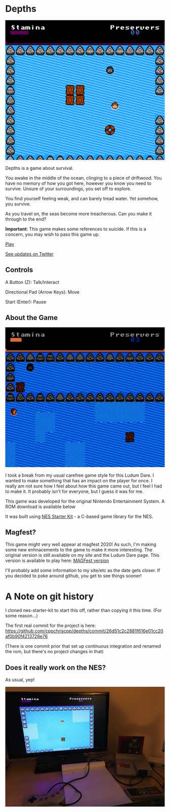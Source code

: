 # Depths

![blah](demostuff/ld44_003b.png)

Depths is a game about survival. 

You awake in the middle of the ocean, clinging to a piece of driftwood. You have no memory
of how you got here, however you know you need to survive. Unsure of your surroundings,
you set off to explore. 

You find yourself feeling weak, and can barely tread water. Yet somehow, you survive.

As you travel on, the seas become more treacherous. Can you make it through to the end?

**Important**: This game makes some references to suicide. If this is a concern, you may wish
to pass this game up.

[Play](http://cpprograms.net/classic-gaming/depths)

[See updates on Twitter](https://twitter.com/cppchriscpp)

## Controls

A Button (Z): Talk/Interact

Directional Pad (Arrow Keys): Move

Start (Enter): Pause


## About the Game

![ld44_001b.png](demostuff/ld44_001b.png)

I took a break from my usual carefree game style for this Ludum Dare. I wanted to make something that
has an impact on the player for once. I really am not sure how I feel about how this game came out, but I feel
I had to make it. It probably isn't for everyone, but I guess it was for me.

This game was developed for the original Nintendo Entertainment System. A ROM download is available below

It was built using [NES Starter Kit](https://cppchriscpp.github.io/nes-starter-kit) - a C-based game library
for the NES. 

## Magfest?

This game might very well appear at magfest 2020! As such, I'm making some new enhnacements to the game to 
make it more interesting. The original version is still available on my site and the Ludum Dare page. This version
is available to play here: [MAGFest version](https://s3.amazonaws.com/cpprograms-nes-games-https/ld44/magfest/ld44.ldjam1.nes)

I'll probably add some information to my site/etc as the date gets closer. If you decided to poke around github, you get
to see things sooner!

# A Note on git history

I cloned nes-starter-kit to start this off, rather than copying it this time. (For some reason...)

The first real commit for the project is here: https://github.com/cppchriscpp/depths/commit/26d51c2c2881f616e01cc20af0b90f4213728e76

(There is one commit prior that set up continuous integration and renamed the rom, but there's no project changes in that)

## Does it really work on the NES?

As usual, yep!

![Photo Apr 28, 9 30 40 PM.jpg](demostuff/Photo%20Apr%2028,%209%2030%2040%20PM.jpg)
